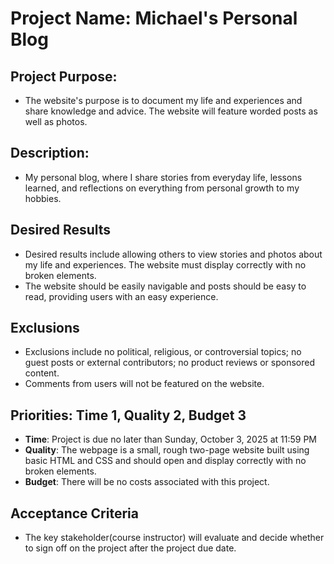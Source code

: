 # Project Name: Michael's Personal Blog
## Project Purpose: 
- The website's purpose is to document my life and experiences and share knowledge and advice. The website will feature worded posts as well as photos.
## Description:
- My personal blog, where I share stories from everyday life, lessons learned, and reflections on everything from personal growth to my hobbies.
## Desired Results
- Desired results include allowing others to view stories and photos about my life and experiences. The website must display correctly with no broken elements.
- The website should be easily navigable and posts should be easy to read, providing users with an easy experience.
## Exclusions 
- Exclusions include no political, religious, or controversial topics; no guest posts or external contributors; no product reviews or sponsored content.
- Comments from users will not be featured on the website.
## Priorities: Time 1, Quality 2, Budget 3
- **Time**: Project is due no later than Sunday, October 3, 2025 at 11:59 PM
- **Quality**: The webpage is a small, rough two-page website built using basic HTML and CSS and should open and display correctly with no broken elements.
- **Budget**: There will be no costs associated with this project.
## Acceptance Criteria
- The key stakeholder(course instructor) will evaluate and decide whether to sign off on the project after the project due date. 